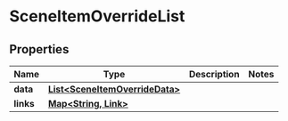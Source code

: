 

# SceneItemOverrideList


## Properties

Name | Type | Description | Notes
------------ | ------------- | ------------- | -------------
**data** | [**List&lt;SceneItemOverrideData&gt;**](SceneItemOverrideData.md) |  | 
**links** | [**Map&lt;String, Link&gt;**](Link.md) |  | 



